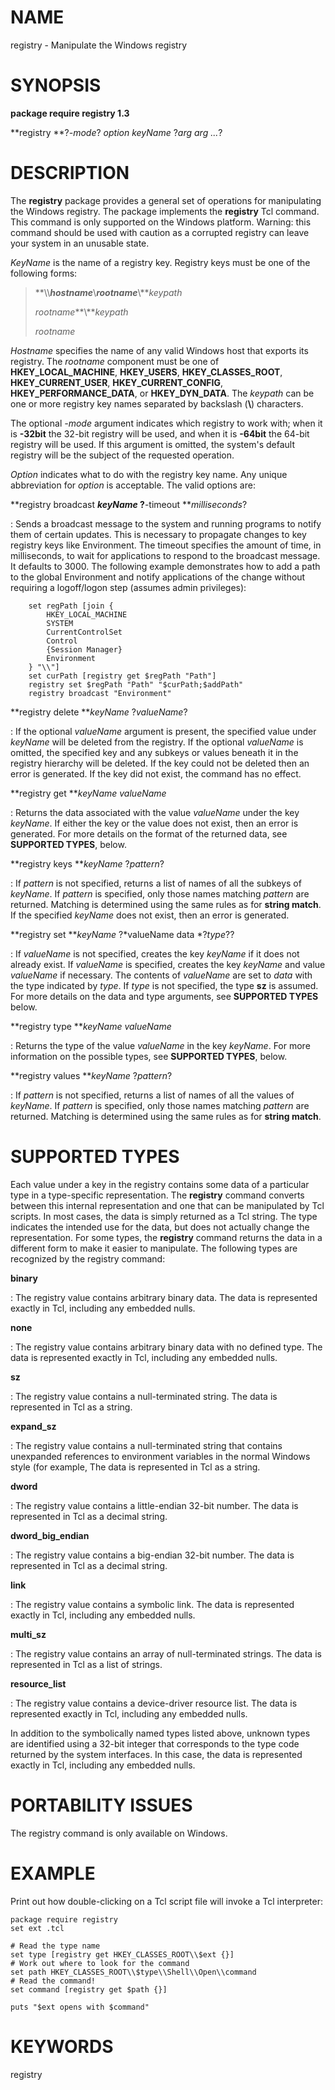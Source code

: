 # NAME

registry - Manipulate the Windows registry

# SYNOPSIS

**package require registry 1.3**

**registry **?*-mode*? *option* *keyName* ?*arg arg \...*?

# DESCRIPTION

The **registry** package provides a general set of operations for
manipulating the Windows registry. The package implements the
**registry** Tcl command. This command is only supported on the Windows
platform. Warning: this command should be used with caution as a
corrupted registry can leave your system in an unusable state.

*KeyName* is the name of a registry key. Registry keys must be one of
the following forms:

> **\\\\***hostname***\\***rootname***\\***keypath*
>
> *rootname***\\***keypath*
>
> *rootname*

*Hostname* specifies the name of any valid Windows host that exports its
registry. The *rootname* component must be one of
**HKEY_LOCAL_MACHINE**, **HKEY_USERS**, **HKEY_CLASSES_ROOT**,
**HKEY_CURRENT_USER**, **HKEY_CURRENT_CONFIG**,
**HKEY_PERFORMANCE_DATA**, or **HKEY_DYN_DATA**. The *keypath* can be
one or more registry key names separated by backslash (**\\**)
characters.

The optional *-mode* argument indicates which registry to work with;
when it is **-32bit** the 32-bit registry will be used, and when it is
**-64bit** the 64-bit registry will be used. If this argument is
omitted, the system\'s default registry will be the subject of the
requested operation.

*Option* indicates what to do with the registry key name. Any unique
abbreviation for *option* is acceptable. The valid options are:

**registry broadcast ***keyName* ?**-timeout ***milliseconds*?

:   Sends a broadcast message to the system and running programs to
    notify them of certain updates. This is necessary to propagate
    changes to key registry keys like Environment. The timeout specifies
    the amount of time, in milliseconds, to wait for applications to
    respond to the broadcast message. It defaults to 3000. The following
    example demonstrates how to add a path to the global Environment and
    notify applications of the change without requiring a logoff/logon
    step (assumes admin privileges):

        set regPath [join {
            HKEY_LOCAL_MACHINE
            SYSTEM
            CurrentControlSet
            Control
            {Session Manager}
            Environment
        } "\\"]
        set curPath [registry get $regPath "Path"]
        registry set $regPath "Path" "$curPath;$addPath"
        registry broadcast "Environment"

**registry delete ***keyName* ?*valueName*?

:   If the optional *valueName* argument is present, the specified value
    under *keyName* will be deleted from the registry. If the optional
    *valueName* is omitted, the specified key and any subkeys or values
    beneath it in the registry hierarchy will be deleted. If the key
    could not be deleted then an error is generated. If the key did not
    exist, the command has no effect.

**registry get ***keyName valueName*

:   Returns the data associated with the value *valueName* under the key
    *keyName*. If either the key or the value does not exist, then an
    error is generated. For more details on the format of the returned
    data, see **SUPPORTED TYPES**, below.

**registry keys ***keyName* ?*pattern*?

:   If *pattern* is not specified, returns a list of names of all the
    subkeys of *keyName*. If *pattern* is specified, only those names
    matching *pattern* are returned. Matching is determined using the
    same rules as for **string match**. If the specified *keyName* does
    not exist, then an error is generated.

**registry set ***keyName* ?*valueName data *?*type*??

:   If *valueName* is not specified, creates the key *keyName* if it
    does not already exist. If *valueName* is specified, creates the key
    *keyName* and value *valueName* if necessary. The contents of
    *valueName* are set to *data* with the type indicated by *type*. If
    *type* is not specified, the type **sz** is assumed. For more
    details on the data and type arguments, see **SUPPORTED TYPES**
    below.

**registry type ***keyName valueName*

:   Returns the type of the value *valueName* in the key *keyName*. For
    more information on the possible types, see **SUPPORTED TYPES**,
    below.

**registry values ***keyName* ?*pattern*?

:   If *pattern* is not specified, returns a list of names of all the
    values of *keyName*. If *pattern* is specified, only those names
    matching *pattern* are returned. Matching is determined using the
    same rules as for **string match**.

# SUPPORTED TYPES

Each value under a key in the registry contains some data of a
particular type in a type-specific representation. The **registry**
command converts between this internal representation and one that can
be manipulated by Tcl scripts. In most cases, the data is simply
returned as a Tcl string. The type indicates the intended use for the
data, but does not actually change the representation. For some types,
the **registry** command returns the data in a different form to make it
easier to manipulate. The following types are recognized by the registry
command:

**binary**

:   The registry value contains arbitrary binary data. The data is
    represented exactly in Tcl, including any embedded nulls.

**none**

:   The registry value contains arbitrary binary data with no defined
    type. The data is represented exactly in Tcl, including any embedded
    nulls.

**sz**

:   The registry value contains a null-terminated string. The data is
    represented in Tcl as a string.

**expand_sz**

:   The registry value contains a null-terminated string that contains
    unexpanded references to environment variables in the normal Windows
    style (for example, The data is represented in Tcl as a string.

**dword**

:   The registry value contains a little-endian 32-bit number. The data
    is represented in Tcl as a decimal string.

**dword_big_endian**

:   The registry value contains a big-endian 32-bit number. The data is
    represented in Tcl as a decimal string.

**link**

:   The registry value contains a symbolic link. The data is represented
    exactly in Tcl, including any embedded nulls.

**multi_sz**

:   The registry value contains an array of null-terminated strings. The
    data is represented in Tcl as a list of strings.

**resource_list**

:   The registry value contains a device-driver resource list. The data
    is represented exactly in Tcl, including any embedded nulls.

In addition to the symbolically named types listed above, unknown types
are identified using a 32-bit integer that corresponds to the type code
returned by the system interfaces. In this case, the data is represented
exactly in Tcl, including any embedded nulls.

# PORTABILITY ISSUES

The registry command is only available on Windows.

# EXAMPLE

Print out how double-clicking on a Tcl script file will invoke a Tcl
interpreter:

    package require registry
    set ext .tcl

    # Read the type name
    set type [registry get HKEY_CLASSES_ROOT\\$ext {}]
    # Work out where to look for the command
    set path HKEY_CLASSES_ROOT\\$type\\Shell\\Open\\command
    # Read the command!
    set command [registry get $path {}]

    puts "$ext opens with $command"

# KEYWORDS

registry

<!---
Copyright (c) 1997 Sun Microsystems, Inc
Copyright (c) 2002 ActiveState Corporation
-->

